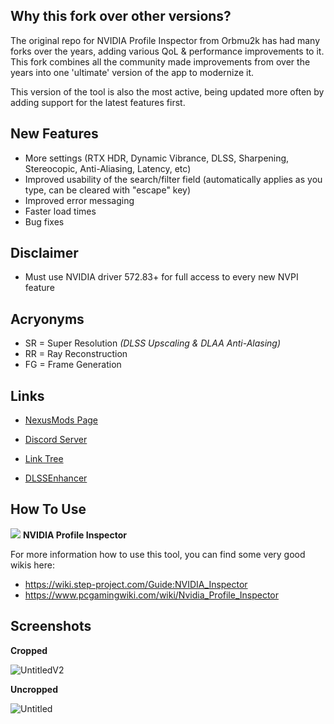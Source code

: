 ## Why this fork over other versions?
The original repo for NVIDIA Profile Inspector from Orbmu2k has had many forks over the years, adding various QoL & performance improvements to it. This fork combines all the community made improvements from over the years into one 'ultimate' version of the app to modernize it.

This version of the tool is also the most active, being updated more often by adding support for the latest features first.

## New Features
- More settings (RTX HDR, Dynamic Vibrance, DLSS, Sharpening, Stereocopic, Anti-Aliasing, Latency, etc)
- Improved usability of the search/filter field (automatically applies as you type, can be cleared with "escape" key)
- Improved error messaging
- Faster load times
- Bug fixes

## Disclaimer

- Must use NVIDIA driver 572.83+ for full access to every new NVPI feature

## Acryonyms

- SR = Super Resolution *(DLSS Upscaling & DLAA Anti-Alasing)*
- RR = Ray Reconstruction
- FG = Frame Generation

## Links

* [NexusMods Page](https://www.nexusmods.com/site/mods/1287)

* [Discord Server](https://discord.gg/dc74er8TJF)

* [Link Tree](https://linktr.ee/Hybred)

* [DLSSEnhancer](https://www.nexusmods.com/site/mods/998)

## How To Use

![](/nspector/Images/n1-016.png) **NVIDIA Profile Inspector**

For more information how to use this tool, you can find some very good wikis here:
* https://wiki.step-project.com/Guide:NVIDIA_Inspector
* https://www.pcgamingwiki.com/wiki/Nvidia_Profile_Inspector

## Screenshots

**Cropped**

![UntitledV2](https://github.com/user-attachments/assets/89168980-2af4-46f8-9a0f-b609e11c7b91)

**Uncropped**

![Untitled](https://github.com/user-attachments/assets/e891eb82-38d2-4d18-ad44-b2f250237ec4)
